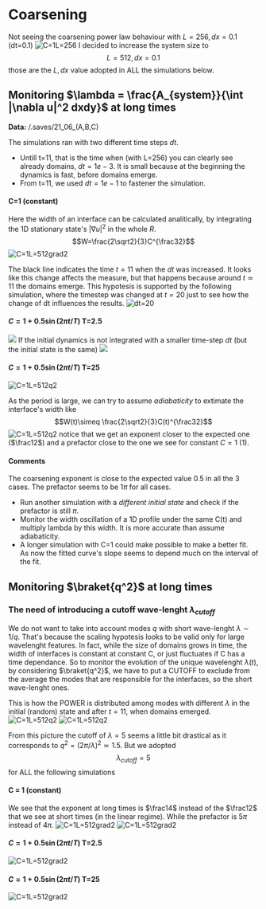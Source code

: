# Coarsening
Not seeing the coarsening power law behaviour with $L=256, dx=0.1$ (dt=0.1)
![C=1L=256](grad2/C=1/19_06.png?raw=true) 
I decided to increase the system size to $$L=512, dx=0.1$$
those are the $L,dx$ value adopted in ALL the simulations below.

## Monitoring $\lambda = \frac{A_{system}}{\int |\nabla u|^2 dxdy}$ at long times
**Data:** /.saves/21_06_(A,B,C)

The simulations ran with two different time steps $dt$.
- Untill t=11, that is the time when (with L=256) you can clearly see already domains, $dt=1e-3$. It is small because at the beginning the dynamics is fast, before domains emerge.
- From t=11, we used $dt=1e-1$ to fastener the simulation.

#### C=1 (constant)
Here the width of an interface can be calculated analitically, by integrating the 1D stationary state's $|\nabla u|^2$ in the whole $R$. $$W=\frac{2\sqrt2}{3}C^{\frac32}$$
![C=1L=512grad2](grad2/C=1/21_06.png?raw=true)

The black line indicates the time $t=11$ when the $dt$ was increased. It looks like this change affects the measure, but that happens because around $t\simeq 11$ the domains emerge.
This hypotesis is supported by the following simulation, where the timestep was changed at $t=20$ just to see how the change of dt influences the results.
![dt=20](grad2/C=1/25_06_change_dt_t=20.png?raw=true)

#### $C=1+0.5\sin(2\pi t/T)$ T=2.5
![](grad2/oscillatory%20C0=1/T=2.5/21_06.png?raw=true)
If the initial dynamics is not integrated with a smaller time-step $dt$ (but the initial state is the same)
![](grad2/oscillatory%20C0=1/T=2.5.png)
#### $C=1+0.5\sin(2\pi t/T)$ T=25
![C=1L=512q2](grad2/oscillatory%20C0=1/T=25/21_06.png?raw=true)

As the period is large, we can try to assume _adiabaticity_ to extimate the interface's width like
$$W(t)\simeq \frac{2\sqrt2}{3}C(t)^{\frac32}$$
![C=1L=512q2](grad2/oscillatory%20C0=1/T=25/21_06_adiabaticW.png?raw=true)
notice that we get an exponent closer to the expected one ($\frac12$) and a prefactor close to the one we see for constant $C=1$ (1).


#### Comments
The coarsening exponent is close to the expected value 0.5 in all the 3 cases. The prefactor seems to be $1\pi$ for all cases.

- Run another simulation with a _different initial state_ and check if the prefactor is still $\pi$.
- Monitor the width oscillation of a 1D profile under the same C(t) and multiply lambda by this width. It is more accurate than assume adiabaticity.
- A longer simulation with C=1 could make possible to make a better fit. As now the fitted curve's slope seems to depend much on the interval of the fit.

## Monitoring $\braket{q^2}$ at long times

### The need of introducing a cutoff wave-lenght $\lambda_{cutoff}$
We do not want to take into account modes $q$ with short wave-lenght $\lambda \sim 1/q$. That's because the scaling hypotesis looks to be valid only for large wavelenght features. In fact, while the size of domains grows in time, the width of interfaces is constant at constant C, or just fluctuates if C has a time dependance.
So to monitor the evolution of the unique wavelenght $\lambda(t)$, by considering $\braket{q^2}$, we have to put a CUTOFF to exclude from the average the modes that are responsible for the interfaces, so the short wave-lenght ones.

This is how the POWER is distributed among modes with different $\lambda$ in the initial (random) state and after $t=11$, when domains emerged.
![C=1L=512q2](power%20spectrum/q2/L=512/t=0.png?raw=true)
![C=1L=512q2](power%20spectrum/q2/L=512/t=11.png?raw=true)

From this picture the cutoff of $\lambda = 5$ seems a little bit drastical as it corresponds to $q^2 = (2\pi/\lambda)^2 \simeq 1.5$.
But we adopted 
$$\lambda_{cutoff} = 5$$
for ALL the following simulations

#### C = 1 (constant)
We see that the exponent at long times is $\frac14$ instead of the $\frac12$ that we see at short times (in the linear regime).
While the prefactor is $5\pi$ instead of $4\pi$.
![C=1L=512grad2](q2/C=1/21_06.png?raw=true)
![C=1L=512grad2](q2/C=1/20_06_linear_regime.png?raw=true)
#### $C=1+0.5\sin(2\pi t/T)$ T=2.5
![C=1L=512grad2](q2/oscillatory%20C0=1/T=2.5/21_06.png?raw=true)
#### $C=1+0.5\sin(2\pi t/T)$ T=25
![C=1L=512grad2](q2/oscillatory%20C0=1/T=25/21_06.png?raw=true)